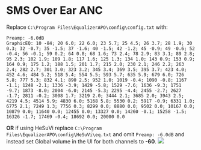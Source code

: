 # SMS Over Ear ANC
Replace `C:\Program Files\EqualizerAPO\config\config.txt` with:
```
Preamp: -6.0dB
GraphicEQ: 10 -84; 20 6.0; 22 6.0; 23 5.7; 25 4.5; 26 3.7; 28 1.9; 30 0.3; 32 -0.7; 35 -1.5; 37 -1.6; 40 -1.5; 42 -1.2; 45 -0.9; 49 -0.6; 52 -0.4; 56 -0.1; 59 0.2; 64 0.8; 68 1.6; 73 2.4; 78 2.9; 83 3.1; 89 2.8; 95 2.3; 102 1.9; 109 1.8; 117 1.6; 125 1.3; 134 1.0; 143 0.9; 153 0.9; 164 0.9; 175 1.2; 188 1.5; 201 1.7; 215 2.0; 230 2.1; 246 2.2; 263 2.4; 282 2.7; 301 3.0; 323 3.2; 345 3.4; 369 3.5; 395 3.7; 423 4.0; 452 4.6; 484 5.2; 518 5.4; 554 5.5; 593 5.7; 635 5.9; 679 6.0; 726 5.8; 777 5.3; 832 4.1; 890 2.5; 952 1.0; 1019 -0.4; 1090 -0.8; 1167 -1.1; 1248 -2.1; 1336 -3.9; 1429 -5.8; 1529 -7.6; 1636 -9.3; 1751 -9.7; 1873 -8.0; 2004 -6.0; 2145 -5.3; 2295 -4.4; 2455 -2.7; 2627 -1.7; 2811 -0.2; 3008 1.7; 3219 2.0; 3444 2.1; 3685 2.0; 3943 2.5; 4219 4.5; 4514 5.9; 4830 6.0; 5168 5.8; 5530 0.2; 5917 -0.9; 6331 1.0; 6775 2.1; 7249 1.3; 7756 0.3; 8299 0.0; 8880 0.0; 9502 0.0; 10167 0.0; 10879 0.0; 11640 0.0; 12455 0.0; 13327 0.0; 14260 -0.1; 15258 -1.5; 16326 -1.7; 17469 -0.4; 18692 0.0; 20000 0.0
```
**OR** if using HeSuVi replace `C:\Program Files\EqualizerAPO\config\HeSuVi\eq.txt` and omit `Preamp: -6.0dB` and instead set Global volume in the UI for both channels to **-60**.
![](https://raw.githubusercontent.com/jaakkopasanen/AutoEq/master/results/Sonoma%20Model%20One/innerfidelity/onear/SMS%20Over%20Ear%20ANC/SMS%20Over%20Ear%20ANC.png)
